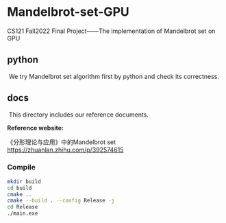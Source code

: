 # Mandelbrot-set-GPU
CS121 Fall2022 Final Project——The implementation of Mandelbrot set on GPU



## python

​	We try Mandelbrot set algorithm first by python and check its correctness.



## docs

​	This directory includes our reference documents.

**Reference website:**

《分形理论与应用》中的Mandelbrot set https://zhuanlan.zhihu.com/p/392574615


### Compile

```bash
mkdir build
cd build
cmake ..
cmake --build . --config Release -j
cd Release
./main.exe
```
